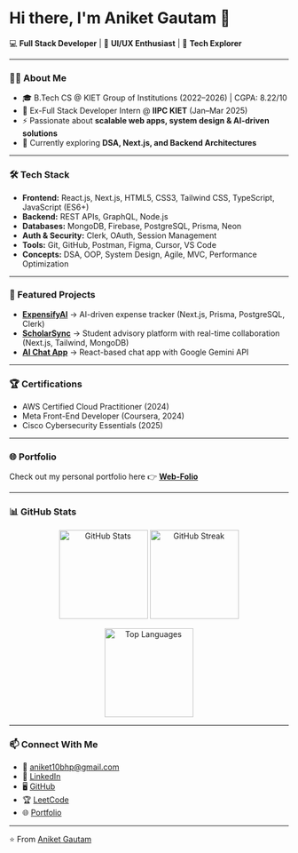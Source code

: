 # Hi there, I'm Aniket Gautam 👋  

💻 **Full Stack Developer** | 🎨 **UI/UX Enthusiast** | 🚀 **Tech Explorer**  

---

### 👨‍💻 About Me
- 🎓 B.Tech CS @ KIET Group of Institutions (2022–2026) | CGPA: 8.22/10  
- 💼 Ex-Full Stack Developer Intern @ **IIPC KIET** (Jan–Mar 2025)  
- ⚡ Passionate about **scalable web apps, system design & AI-driven solutions**  
- 🌱 Currently exploring **DSA, Next.js, and Backend Architectures**  

---

### 🛠️ Tech Stack
- **Frontend:** React.js, Next.js, HTML5, CSS3, Tailwind CSS, TypeScript, JavaScript (ES6+)  
- **Backend:** REST APIs, GraphQL, Node.js  
- **Databases:** MongoDB, Firebase, PostgreSQL, Prisma, Neon  
- **Auth & Security:** Clerk, OAuth, Session Management  
- **Tools:** Git, GitHub, Postman, Figma, Cursor, VS Code  
- **Concepts:** DSA, OOP, System Design, Agile, MVC, Performance Optimization  

---

### 🚀 Featured Projects
- [**ExpensifyAI**](https://github.com/Aniketgautam959/ExpensifyAI) → AI-driven expense tracker (Next.js, Prisma, PostgreSQL, Clerk)  
- [**ScholarSync**](https://github.com/Aniketgautam959/ScholarSync) → Student advisory platform with real-time collaboration (Next.js, Tailwind, MongoDB)  
- [**AI Chat App**](https://github.com/Aniketgautam959/ai-chat-app) → React-based chat app with Google Gemini API  

---

### 🏆 Certifications
- AWS Certified Cloud Practitioner (2024)  
- Meta Front-End Developer (Coursera, 2024)  
- Cisco Cybersecurity Essentials (2025)  

---

### 🌐 Portfolio
Check out my personal portfolio here 👉 [**Web-Folio**](https://web-folio-beta.vercel.app/)  

---

### 📊 GitHub Stats
<p align="center">
  <img src="https://github-readme-stats.vercel.app/api?username=Aniketgautam959&show_icons=true&theme=radical" alt="GitHub Stats" height="160"/>
  <img src="https://github-readme-streak-stats.herokuapp.com/?user=Aniketgautam959&theme=radical" alt="GitHub Streak" height="160"/>
</p>

<p align="center">
  <img src="https://github-readme-stats.vercel.app/api/top-langs/?username=Aniketgautam959&layout=compact&theme=radical" alt="Top Languages" height="160"/>
</p>

---

### 📫 Connect With Me
- 📧 [aniket10bhp@gmail.com](mailto:aniket10bhp@gmail.com)  
- 💼 [LinkedIn](https://www.linkedin.com/in/aniket-gautam-883053278/)  
- 🖥️ [GitHub](https://github.com/Aniketgautam959)  
- 🏆 [LeetCode](https://leetcode.com/u/Aniketgautam901314/)  
- 🌐 [Portfolio](https://web-folio-beta.vercel.app/)  

---

⭐️ From [Aniket Gautam](https://github.com/Aniketgautam959)  
